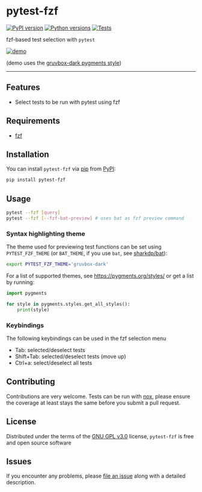 # pytest-fzf

[![PyPI version](https://img.shields.io/pypi/v/pytest-fzf.svg)](https://pypi.org/project/pytest-fzf)
[![Python versions](https://img.shields.io/pypi/pyversions/pytest-fzf.svg)](https://pypi.org/project/pytest-fzf)
[![Tests](https://github.com/dtrifiro/pytest-fzf/actions/workflows/tests.yml/badge.svg)](https://github.com/dtrifiro/pytest-fzf/actions/workflows/tests.yml)

fzf-based test selection with `pytest`

[![demo](https://github.com/dtrifiro/pytest-fzf/assets/36171005/d8a162fc-eed4-4382-9527-dc0cb58ed245)](https://asciinema.org/a/CfvBIUShAllMANUmXgYx0LYpM)

(demo uses the [gruvbox-dark pygments style](https://pygments.org/styles/#gruvbox-dark))

---

## Features

- Select tests to be run with pytest using fzf

## Requirements

- [fzf](https://github.com/junegunn/fzf)

## Installation

You can install `pytest-fzf` via [pip](https://pypi.org/project/pip/)
from [PyPI](https://pypi.org/project):

```bash
pip install pytest-fzf
```

## Usage

```bash
pytest --fzf [query]
pytest --fzf [--fzf-bat-preview] # uses bat as fzf preview command
```

### Syntax highlighting theme

The theme used for previewing test functions can be set using `PYTEST_FZF_THEME` (or `BAT_THEME`, if you use `bat`, see [sharkdp/bat](https://github.com/sharkdp/bat)):

```bash
export PYTEST_FZF_THEME='gruvbox-dark'
```

For a list of supported themes, see https://pygments.org/styles/ or get a list by running:

```python
import pygments

for style in pygments.styles.get_all_styles():
    print(style)
```

### Keybindings

The following keybindings can be used in the fzf selection menu

- Tab: selected/deselect tests
- Shift+Tab: selected/deselect tests (move up)
- Ctrl+a: select/deselect all tests

## Contributing

Contributions are very welcome. Tests can be run with
[nox](https://github.com/wntrblm/nox), please ensure the coverage at
least stays the same before you submit a pull request.

## License

Distributed under the terms of the [GNU GPL
v3.0](http://www.gnu.org/licenses/gpl-3.0.txt) license, `pytest-fzf`
is free and open source software

## Issues

If you encounter any problems, please [file an
issue](https://github.com/dtrifiro/pytest-fzf/issues) along with a
detailed description.
